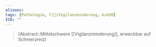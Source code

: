 ```yaml
---
aliases: 
tags: [Pathologie, f/🧠/Vigilanzminderung, m/m30]
ICD: ""
---
```

> (Abstract::Mittelschwere [[Vigilanzminderung]], erweckbar auf Schmerzreiz)